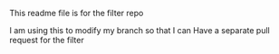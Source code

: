 This readme file is for the filter repo

I am using this to modify my branch so that I can 
Have a separate pull request for the filter